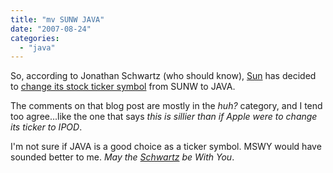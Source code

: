 ```yaml
---
title: "mv SUNW JAVA"
date: "2007-08-24"
categories: 
  - "java"
---
```


So, according to Jonathan Schwartz (who should know), [Sun](http://www.sun.com) has decided to [change its stock ticker symbol](http://blogs.sun.com/jonathan/entry/java_is_everywhere) from SUNW to JAVA.

The comments on that blog post are mostly in the _huh?_ category, and I tend too agree...like the one that says _this is sillier than if Apple were to change its ticker to IPOD_.

I'm not sure if JAVA is a good choice as a ticker symbol. MSWY would have sounded better to me. _May the [Schwartz](http://en.wikipedia.org/wiki/Spaceballs) be With You_.
